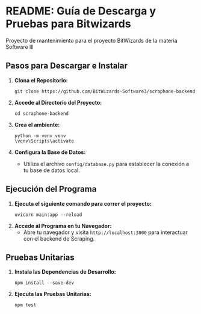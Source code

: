 # README: Guía de Descarga y Pruebas para Bitwizards
Proyecto de mantenimiento para el proyecto BitWizards de la materia Software lll

## Pasos para Descargar e Instalar

1. **Clona el Repositorio:**
   ```
   git clone https://github.com/BitWizards-Software3/scraphone-backend
   ```

2. **Accede al Directorio del Proyecto:**
   ```
   cd scraphone-backend
   ```

3. **Crea el ambiente:**
   ```
   python -m venv venv
   \venv\Scripts\activate
   ```

4. **Configura la Base de Datos:**
   - Utiliza el archivo `config/database.py` para establecer la conexión a tu base de datos local.

## Ejecución del Programa

1.  **Ejecuta el siguiente comando para correr el proyecto:**
     ```
     uvicorn main:app --reload
     ```
2. **Accede al Programa en tu Navegador:**
   - Abre tu navegador y visita `http://localhost:3000` para interactuar con el backend de Scraping.

## Pruebas Unitarias

1. **Instala las Dependencias de Desarrollo:**
   ```
   npm install --save-dev
   ```

2. **Ejecuta las Pruebas Unitarias:**
   ```
   npm test
   ```


